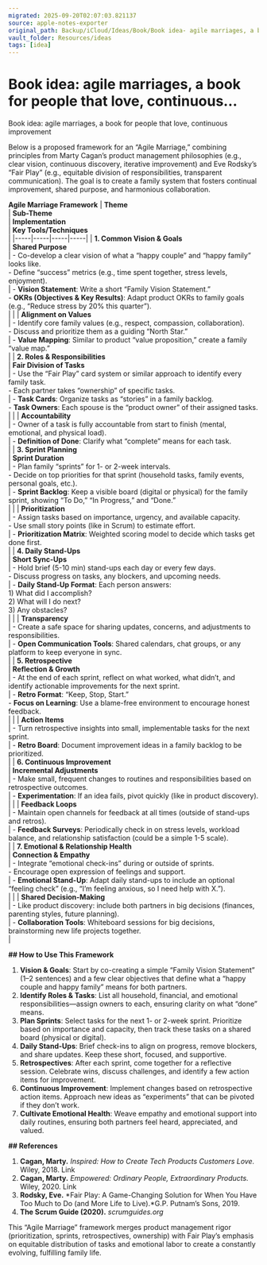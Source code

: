 ```yaml
---
migrated: 2025-09-20T02:07:03.821137
source: apple-notes-exporter
original_path: Backup/iCloud/Ideas/Book/Book idea- agile marriages, a book for people that love, continuous….md
vault_folder: Resources/ideas
tags: [idea]
---
```

# Book idea: agile marriages, a book for people that love, continuous…

Book idea: agile marriages, a book for people that love, continuous improvement 

Below is a proposed framework for an “Agile Marriage,” combining principles from Marty Cagan’s product management philosophies (e.g., clear vision, continuous discovery, iterative improvement) and Eve Rodsky’s “Fair Play” (e.g., equitable division of responsibilities, transparent communication). The goal is to create a family system that fosters continual improvement, shared purpose, and harmonious collaboration.

**Agile Marriage Framework**
|  **Theme**<br/> | **Sub-Theme**<br/> | **Implementation**<br/> | **Key Tools/Techniques**<br/> |
|-----|-----|-----|-----|
|  **1. Common Vision & Goals**<br/> | **Shared Purpose**<br/> | - Co-develop a clear vision of what a “happy couple” and “happy family” looks like.<br/>- Define “success” metrics (e.g., time spent together, stress levels, enjoyment).<br/> | - **Vision Statement**: Write a short “Family Vision Statement.”<br/>- **OKRs (Objectives & Key Results)**: Adapt product OKRs to family goals (e.g., “Reduce stress by 20% this quarter”).<br/> |
|   | **Alignment on Values**<br/> | - Identify core family values (e.g., respect, compassion, collaboration).<br/>- Discuss and prioritize them as a guiding “North Star.”<br/> | - **Value Mapping**: Similar to product “value proposition,” create a family “value map.”<br/> |
|  **2. Roles & Responsibilities**<br/> | **Fair Division of Tasks**<br/> | - Use the “Fair Play” card system or similar approach to identify every family task.<br/>- Each partner takes “ownership” of specific tasks.<br/> | - **Task Cards**: Organize tasks as “stories” in a family backlog.<br/>- **Task Owners**: Each spouse is the “product owner” of their assigned tasks.<br/> |
|   | **Accountability**<br/> | - Owner of a task is fully accountable from start to finish (mental, emotional, and physical load).<br/> | - **Definition of Done**: Clarify what “complete” means for each task.<br/> |
|  **3. Sprint Planning**<br/> | **Sprint Duration**<br/> | - Plan family “sprints” for 1- or 2-week intervals.<br/>- Decide on top priorities for that sprint (household tasks, family events, personal goals, etc.).<br/> | - **Sprint Backlog**: Keep a visible board (digital or physical) for the family sprint, showing “To Do,” “In Progress,” and “Done.”<br/> |
|   | **Prioritization**<br/> | - Assign tasks based on importance, urgency, and available capacity.<br/>- Use small story points (like in Scrum) to estimate effort.<br/> | - **Prioritization Matrix**: Weighted scoring model to decide which tasks get done first.<br/> |
|  **4. Daily Stand-Ups**<br/> | **Short Sync-Ups**<br/> | - Hold brief (5-10 min) stand-ups each day or every few days.<br/>- Discuss progress on tasks, any blockers, and upcoming needs.<br/> | - **Daily Stand-Up Format**: Each person answers:<br/>1) What did I accomplish? <br/>2) What will I do next? <br/>3) Any obstacles?<br/> |
|   | **Transparency**<br/> | - Create a safe space for sharing updates, concerns, and adjustments to responsibilities.<br/> | - **Open Communication Tools**: Shared calendars, chat groups, or any platform to keep everyone in sync.<br/> |
|  **5. Retrospective**<br/> | **Reflection & Growth**<br/> | - At the end of each sprint, reflect on what worked, what didn’t, and identify actionable improvements for the next sprint.<br/> | - **Retro Format**: “Keep, Stop, Start.” <br/>- **Focus on Learning**: Use a blame-free environment to encourage honest feedback.<br/> |
|   | **Action Items**<br/> | - Turn retrospective insights into small, implementable tasks for the next sprint.<br/> | - **Retro Board**: Document improvement ideas in a family backlog to be prioritized.<br/> |
|  **6. Continuous Improvement**<br/> | **Incremental Adjustments**<br/> | - Make small, frequent changes to routines and responsibilities based on retrospective outcomes.<br/> | - **Experimentation**: If an idea fails, pivot quickly (like in product discovery).<br/> |
|   | **Feedback Loops**<br/> | - Maintain open channels for feedback at all times (outside of stand-ups and retros).<br/> | - **Feedback Surveys**: Periodically check in on stress levels, workload balance, and relationship satisfaction (could be a simple 1-5 scale).<br/> |
|  **7. Emotional & Relationship Health**<br/> | **Connection & Empathy**<br/> | - Integrate “emotional check-ins” during or outside of sprints. <br/>- Encourage open expression of feelings and support.<br/> | - **Emotional Stand-Up**: Adapt daily stand-ups to include an optional “feeling check” (e.g., “I’m feeling anxious, so I need help with X.”).<br/> |
|   | **Shared Decision-Making**<br/> | - Like product discovery: include both partners in big decisions (finances, parenting styles, future planning).<br/> | - **Collaboration Tools**: Whiteboard sessions for big decisions, brainstorming new life projects together.<br/> |

**## How to Use This Framework**
1. **Vision & Goals**: Start by co-creating a simple “Family Vision Statement” (1–2 sentences) and a few clear objectives that define what a “happy couple and happy family” means for both partners.
2. **Identify Roles & Tasks**: List all household, financial, and emotional responsibilities—assign owners to each, ensuring clarity on what “done” means.
3. **Plan Sprints**: Select tasks for the next 1- or 2-week sprint. Prioritize based on importance and capacity, then track these tasks on a shared board (physical or digital).
4. **Daily Stand-Ups**: Brief check-ins to align on progress, remove blockers, and share updates. Keep these short, focused, and supportive.
5. **Retrospectives**: After each sprint, come together for a reflective session. Celebrate wins, discuss challenges, and identify a few action items for improvement.
6. **Continuous Improvement**: Implement changes based on retrospective action items. Approach new ideas as “experiments” that can be pivoted if they don’t work.
7. **Cultivate Emotional Health**: Weave empathy and emotional support into daily routines, ensuring both partners feel heard, appreciated, and valued.

**## References**
1. **Cagan, Marty.** *Inspired: How to Create Tech Products Customers Love.* Wiley, 2018. Link
2. **Cagan, Marty.** *Empowered: Ordinary People, Extraordinary Products.* Wiley, 2020. Link
3. **Rodsky, Eve.** *Fair Play: A Game-Changing Solution for When You Have Too Much to Do (and More Life to Live).*G.P. Putnam’s Sons, 2019.
4. **The Scrum Guide (2020).** _scrumguides.org_

This “Agile Marriage” framework merges product management rigor (prioritization, sprints, retrospectives, ownership) with Fair Play’s emphasis on equitable distribution of tasks and emotional labor to create a constantly evolving, fulfilling family life.
